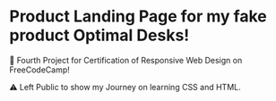 # Product Landing Page for my fake product Optimal Desks!
🧠 Fourth Project for Certification of Responsive Web Design on FreeCodeCamp!

⚠️ Left Public to show my Journey on learning CSS and HTML.

